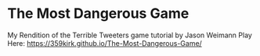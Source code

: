 # The Most Dangerous Game
 My Rendition of the Terrible Tweeters game tutorial by Jason Weimann
Play Here: https://359kirk.github.io/The-Most-Dangerous-Game/
